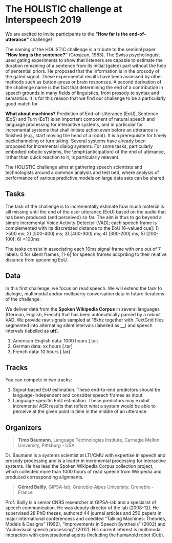 # The HOLISTIC challenge at Interspeech 2019

We are excited to invite participants to the **"How far is the end-of-utterance"** challenge!

The naming of the HOLISTIC challenge is a tribute to the seminal paper **“How long is the sentence?”** (Grosjean, 1983). 
The Swiss psycholinguist used gating experiments to show that listeners are capable to estimate the duration 
remaining of a sentence from its initial (gated) part without the help of sentential priors. 
He proposed that the information is in the prosody of the gated signal. 
These experimental results have been assessed by other methods such as button-press or brain responses.
A second derivation of the challenge name is the fact that determining the end of a contribution in speech grounds in many fields of linguistics, from prosody to syntax and semantics. It is for this reason that we find our challenge to be a particularly good match for 

**What about machines?** Prediction of End-of-Utterance (EoU), Sentence (EoS) and Turn (EoT) is an important component of natural speech and language processing for interactive systems, and in particular for incremental systems that shall initiate action even before an utterance is finished (e.g., start moving the head of a robot).
It is a prerequisite for timely backchanneling or turn taking. Several systems have already been proposed for incremental dialog systems. For some tasks, particularly embodied robotic systems, the \emph{anticipation} of the end of utterance, rather than quick reaction to it, is particularly relevant.

The HOLISTIC challenge aims at gathering speech scientists and technologists around a common analysis and test bed, where analysis of performance of various predictive models on large data sets can be shared.

## Tasks
The task of the challenge is to incrementally estimate how much material is sill missing until 
the end of the user utterance (EoU) based on the audio that has been produced (and perceived) so far.
The aim is thus to go beyond a simple incremental Voice Activity Detector (VAD); each speech frame is complemented with its discretized distance to the EoU [6-valued cue]: 1) >500 ms; 2) [500-400[ ms; 3) [400-300[ ms; 4) [300-200[ ms; 5) [200-100[; 6) <100ms

The tasks consist in associating each 10ms signal frame with one out of 7 labels: 0 for silent frames, [1-6] for speech frames accprding to their relative distance from upcoming EoU.

## Data
In this first challenge, we focus on read speech. We will extend the task to dialogic, 
multimodal and/or multiparty conversation data in future iterations of the challenge.

We deliver data from the **Spoken Wikipedia Corpus** in several languages (German, English, French) that has been automatically parsed by a robust VAD. We provide raw signals sampled at 16khz together with .TextGrid files segmented into alternating silent intervals (labelled as **__**) and speech intervals (labelled as **utt**).

1. American-English data: 1000 hours [.tar]
2. German data: xx hours [.tar]
3. French data: 10 hours [.tar]

## Tracks
You can compete in two tracks:
1. Signal-based EoU estimation. These end-to-end predictors should be language-independent and consdder speech frames as input.
2. Language-specific EoU estimation. These predictors may exploit incremental ASR results that reflect what a system 
would be able to perceive at the given point in time in the middle of an utterance.

## Organizers

> **Timo Baumann**, Language Technologies Institute, Carnegie Mellon University, Pittsburg - USA

Dr. Baumann is a systems scientist at LTI/CMU with expertise in speech and 
prosody processing and is a leader in incremental processing for interactive systems. 
He has lead the Spoken Wikipedia Corpus collection project, which collected more than 
1000 hours of read speech from Wikipedia and produced corresponding alignments. 

> **Gérard Bailly**, GIPSA-lab, Grenoble-Alpes University, Grenoble - France

Prof. Bailly is a senior CNRS researcher at GIPSA-lab and
a specialist of speech communication. He was deputy director of the lab (2008-12). He supervised 28 PhD theses, authored 44 journal articles and 250 papers in major international conferencess and coedited “Talking Machines: Theories, Models \& Designs” (1992), “Improvements in Speech Synthesis” (2002) and “Audiovisual speech processing” (2012). His current interest is multimodal interaction with conversational agents (including the humanoid robot iCub).
